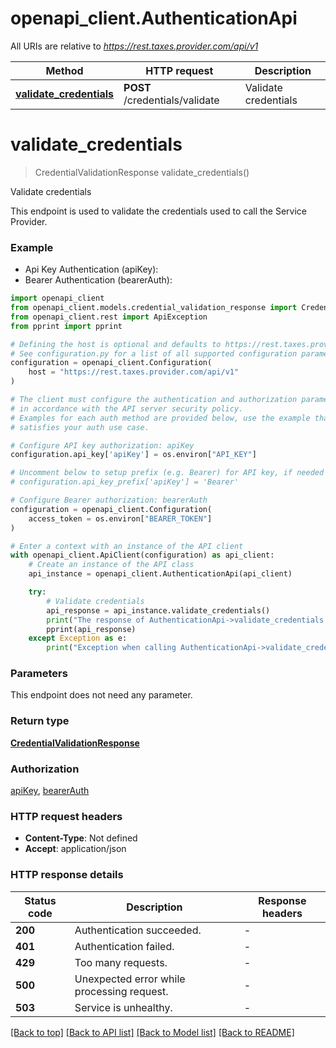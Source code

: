 # openapi_client.AuthenticationApi

All URIs are relative to *https://rest.taxes.provider.com/api/v1*

Method | HTTP request | Description
------------- | ------------- | -------------
[**validate_credentials**](AuthenticationApi.md#validate_credentials) | **POST** /credentials/validate | Validate credentials


# **validate_credentials**
> CredentialValidationResponse validate_credentials()

Validate credentials

This endpoint is used to validate the credentials used to call the Service Provider.

### Example

* Api Key Authentication (apiKey):
* Bearer Authentication (bearerAuth):

```python
import openapi_client
from openapi_client.models.credential_validation_response import CredentialValidationResponse
from openapi_client.rest import ApiException
from pprint import pprint

# Defining the host is optional and defaults to https://rest.taxes.provider.com/api/v1
# See configuration.py for a list of all supported configuration parameters.
configuration = openapi_client.Configuration(
    host = "https://rest.taxes.provider.com/api/v1"
)

# The client must configure the authentication and authorization parameters
# in accordance with the API server security policy.
# Examples for each auth method are provided below, use the example that
# satisfies your auth use case.

# Configure API key authorization: apiKey
configuration.api_key['apiKey'] = os.environ["API_KEY"]

# Uncomment below to setup prefix (e.g. Bearer) for API key, if needed
# configuration.api_key_prefix['apiKey'] = 'Bearer'

# Configure Bearer authorization: bearerAuth
configuration = openapi_client.Configuration(
    access_token = os.environ["BEARER_TOKEN"]
)

# Enter a context with an instance of the API client
with openapi_client.ApiClient(configuration) as api_client:
    # Create an instance of the API class
    api_instance = openapi_client.AuthenticationApi(api_client)

    try:
        # Validate credentials
        api_response = api_instance.validate_credentials()
        print("The response of AuthenticationApi->validate_credentials:\n")
        pprint(api_response)
    except Exception as e:
        print("Exception when calling AuthenticationApi->validate_credentials: %s\n" % e)
```



### Parameters

This endpoint does not need any parameter.

### Return type

[**CredentialValidationResponse**](CredentialValidationResponse.md)

### Authorization

[apiKey](../README.md#apiKey), [bearerAuth](../README.md#bearerAuth)

### HTTP request headers

 - **Content-Type**: Not defined
 - **Accept**: application/json

### HTTP response details

| Status code | Description | Response headers |
|-------------|-------------|------------------|
**200** | Authentication succeeded. |  -  |
**401** | Authentication failed. |  -  |
**429** | Too many requests. |  -  |
**500** | Unexpected error while processing request. |  -  |
**503** | Service is unhealthy. |  -  |

[[Back to top]](#) [[Back to API list]](../README.md#documentation-for-api-endpoints) [[Back to Model list]](../README.md#documentation-for-models) [[Back to README]](../README.md)

